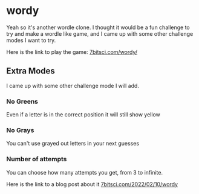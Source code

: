 # wordy
Yeah so it's another wordle clone. I thought it would be a fun challenge to try and make a wordle like game, and I came up with some other challenge modes I want to try.

Here is the link to play the game: [7bitsci.com/wordy/](https://www.7bitsci.com/wordy/)

## Extra Modes
I came up with some other challenge mode I will add.

### No Greens
Even if a letter is in the correct position it will still show yellow

### No Grays
You can't use grayed out letters in your next guesses

### Number of attempts
You can choose how many attempts you get, from 3 to infinite.

Here is the link to a blog post about it [7bitsci.com/2022/02/10/wordy](https://www.7bitsci.com/2022/02/10/wordy)
